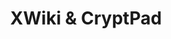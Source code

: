 ---
description: "XWiki is a powerful Open Source collaborative platform allowing organizations\
  \ of all sizes to save time and money while enhancing collaboration on both team\
  \ and organizational levels. Being focused on efficient communication and collaboration,\
  \ XWiki redefines the value of business knowledge by allowing any user to access\
  \ critical information in a fast and efficient way while reducing the organizational\
  \ silos. In 2020, more than ever the need to have access to important knowledge\
  \ from wherever the world has skyrocketed. As working from home has become the norm,\
  \ with an XWiki instance in place, the vital information is now easily accessible,\
  \ the training and operational costs are reduced and regular backups are performed\
  \ to prevent data loss.\r\nA complex platform made simple is just what any organization\
  \ is looking for. Reducing the technical barrier ensures a high adoption rate which\
  \ is desirable especially in a non-technical environment. With over 700 extensions,\
  \ applications, macros, skins, and plugins available, XWiki is one of the most flexible\
  \ and versatile collaborative platforms out there. Moreover, App within Minutes\
  \ allows even the non-technical users to create their own extensions and continue\
  \ collaborating efficiently. We know businesses are different, this is why XWiki\
  \ supports full customization and it is available on both Cloud and on-premise versions\
  \ to fit everyone's needs. Being developed with the help of a community of passionate\
  \ developers, XWiki is always advancing, which ensures flawless compatibility, strong\
  \ security, and performant features. \r\n\r\nCryptPad is an Open Source suite of\
  \ private-by-design collaboration tools. You can use it to share rich text, spreadsheets,\
  \ polls, presentations, whiteboard functions, and code. In the current health crisis\
  \ linked to the COVID-19 outbreak, CryptPad supports remote working by increasing\
  \ the storage limit for all registered users is increased to 1GB until further notice.\
  \ Registration is free with no personal data required.\r\nAll the content stored\
  \ on CryptPad is encrypted before being sent, which means nobody can access your\
  \ data unless you give them the keys (not even us). With CryptPad, you can make\
  \ quick collaborative documents for taking notes and writing down ideas together.\
  \ When you sign up and log in, you get file upload capability and a CryptDrive where\
  \ you can organize all of your pads. You can share access to a CryptPad document\
  \ simply by sharing the link. Whenever you access a pad in CryptPad, the pad is\
  \ automatically added to your CryptDrive in the main folder. Later on, you can organize\
  \ these pads into folders or you can put them in the trash bin. CryptDrive allows\
  \ you to search through your pads and to organize them whenever you want, however\
  \ you want. With intuitive drag-and-drop, you can move pads around in your drive\
  \ and the link to these pads will stay the same so your collaborators will never\
  \ lose access. You can also upload files in your CryptDrive and share them with\
  \ colleagues. Uploaded files can be organized just like collaborative pads."
layout: stand
logo: stands/xwiki___cryptpad/logo.png
new_this_year: "Since we last had a FOSDEM stand (2019):\r\nXWiki underwent two development\
  \ cycles. The 11.x cycle is defined by having improved usability for users and administrators:\
  \ from conflicts management to multiple login attacks protection, to inline editing\
  \ for wiki macros, to improved pickers for the date, color, attachments, and pages.\
  \ The 12.x cycle focused on inline and real-time editing, page likes, notifications,\
  \ not to mention a lot of performance updates. In total, we managed to have over\
  \ 1578 issues closed: 763 bugs, 288 improvements, 79 new features, and more.\r\n\
  CryptPad had 38 releases. There are big improvements to the tools that are most\
  \ essential to effectively coordinate distributed groups of people, namely rich\
  \ text, spreadsheet, and kanban apps. The admin panel was further developed to ensure\
  \ that community instances can be governed by team members.\r\n\r\nSince the COVID19\
  \ crisis started we have been offering:\r\n- Free XWiki Cloud hosting and apps for\
  \ Open Source software projects\r\n- 3 months of Free XWiki Cloud hosting & services\r\
  \n- 50% discount on XWiki support, hosting, and apps for NGOs\r\n- 1GB of Free Cloud\
  \ Storage on the CryptPad.fr instance"
showcase: "XWiki is a powerful Open Source collaborative platform allowing organizations\
  \ of all sizes to save time and money while enhancing collaboration on both team\
  \ and organizational levels. Being focused on efficient communication and collaboration,\
  \ XWiki redefines the value of business knowledge by allowing any user to access\
  \ critical information in a fast and efficient way while reducing the organizational\
  \ silos. These days, more than ever the need to have access to important knowledge\
  \ from wherever the world has skyrocketed. As working from home has become the norm,\
  \ with an XWiki instance in place, the vital information is now easily accessible,\
  \ the training and operational costs are reduced and regular backups are performed\
  \ to prevent data loss.\r\nCryptPad is a suite of private-by-design collaboration\
  \ tools. You can use it to share rich text, spreadsheets, polls, presentations,\
  \ whiteboard functions, and code. In the current health crisis linked to the COVID-19\
  \ outbreak, CryptPad supports remote working by increasing the storage limit for\
  \ all registered users is increased to 1GB until further notice. Registration is\
  \ free with no personal data required."
themes:
- Office suites and productivity
title: XWiki & CryptPad
website: https://xwiki.com
---